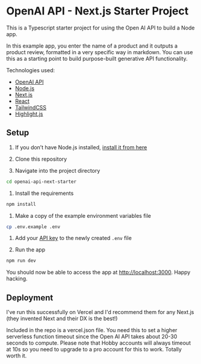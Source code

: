 # OpenAI API - Next.js Starter Project

This is a Typescript starter project for using the Open AI API to build a Node app.

In this example app, you enter the name of a product and it outputs a product review, formatted in a very specific way in markdown. You can use this as a starting point to build purpose-built generative API functionality.

Technologies used:

- [OpenAI API](https://openai.com/api/)
- [Node.js](https://nodejs.org/en/)
- [Next.js](https://nextjs.org/)
- [React](https://reactjs.org/)
- [TailwindCSS](https://tailwindcss.com/)
- [Highlight.js](https://highlightjs.org/)

## Setup

1. If you don’t have Node.js installed, [install it from here](https://nodejs.org/en/)

1. Clone this repository

1. Navigate into the project directory

```bash
cd openai-api-next-starter
```  

1. Install the requirements

```bash
npm install
```

1. Make a copy of the example environment variables file

```bash
cp .env.example .env
```

1. Add your [API key](https://beta.openai.com/account/api-keys) to the newly created `.env` file

1. Run the app

```bash
npm run dev
```

You should now be able to access the app at [http://localhost:3000](http://localhost:3000). Happy hacking.

## Deployment

I've run this successfully on Vercel and I'd recommend them for any Next.js (they invented Next and their DX is the best!)

Included in the repo is a vercel.json file. You need this to set a higher serverless function timeout since the Open AI API takes about 20-30 seconds to compute. Please note that Hobby accounts will always timeout at 10s so you need to upgrade to a pro account for this to work. Totally worth it.